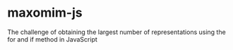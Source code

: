 # maxomim-js
The challenge of obtaining the largest number of representations using the for and if method in JavaScript
